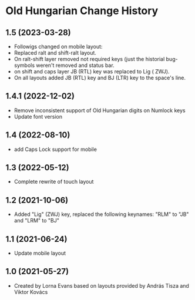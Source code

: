 Old Hungarian Change History
====================
1.5 (2023-03-28)
-----------------
* Followigs changed on mobile layout:
* Replaced ralt and shift-ralt layout.
* On ralt-shift layer removed not required keys (just the historial bug-symbols weren't removed and status bar.
* on shift and caps layer JB (RTL) key was replaced to Lig ( ZWJ).
* On all layouts added JB (RTL) key and BJ (LTR) key to the space's line.

1.4.1 (2022-12-02)
----------------
* Remove inconsistent support of Old Hungarian digits on Numlock keys
* Update font version

1.4 (2022-08-10)
----------------
* add Caps Lock support for mobile

1.3 (2022-05-12)
----------------
* Complete rewrite of touch layout

1.2 (2021-10-06)
----------------
* Added "Lig" (ZWJ) key, replaced the following keynames: "RLM" to "JB" and "LRM" to "BJ"

1.1 (2021-06-24)
----------------
* Update mobile layout

1.0 (2021-05-27)
----------------
* Created by Lorna Evans based on layouts provided by András Tisza and Viktor Kovács
